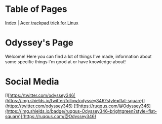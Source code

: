 # Table of Pages
[Index](../) | [Acer trackpad trick for Linux](acertrick.md)

# Odyssey's Page
Welcome! Here you can find a lot of things I've made, information about some specific things I'm good at or have knowledge about! 

# Social Media 
[![https://twitter.com/odyssey346](https://img.shields.io/twitter/follow/odyssey346?style=flat-square)](https://twitter.com/odyssey346) [![https://ruqqus.com/@Odyssey346](https://img.shields.io/badge/ruqqus-Odyssey346-brightgreen?style=flat-square)](https://ruqqus.com/@Odyssey346)
